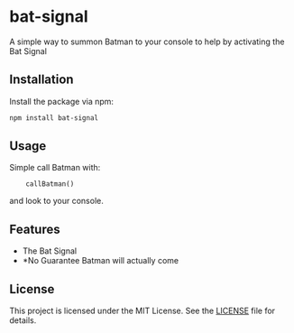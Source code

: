 # bat-signal
A simple way to summon Batman to your console to help by activating the Bat Signal

## Installation
Install the package via npm:

```bash
npm install bat-signal
```

## Usage

Simple call Batman with:
```
    callBatman()
```

and look to your console.

## Features
- The Bat Signal
- *No Guarantee Batman will actually come

## License

This project is licensed under the MIT License. See the [LICENSE](./LICENSE) file for details.